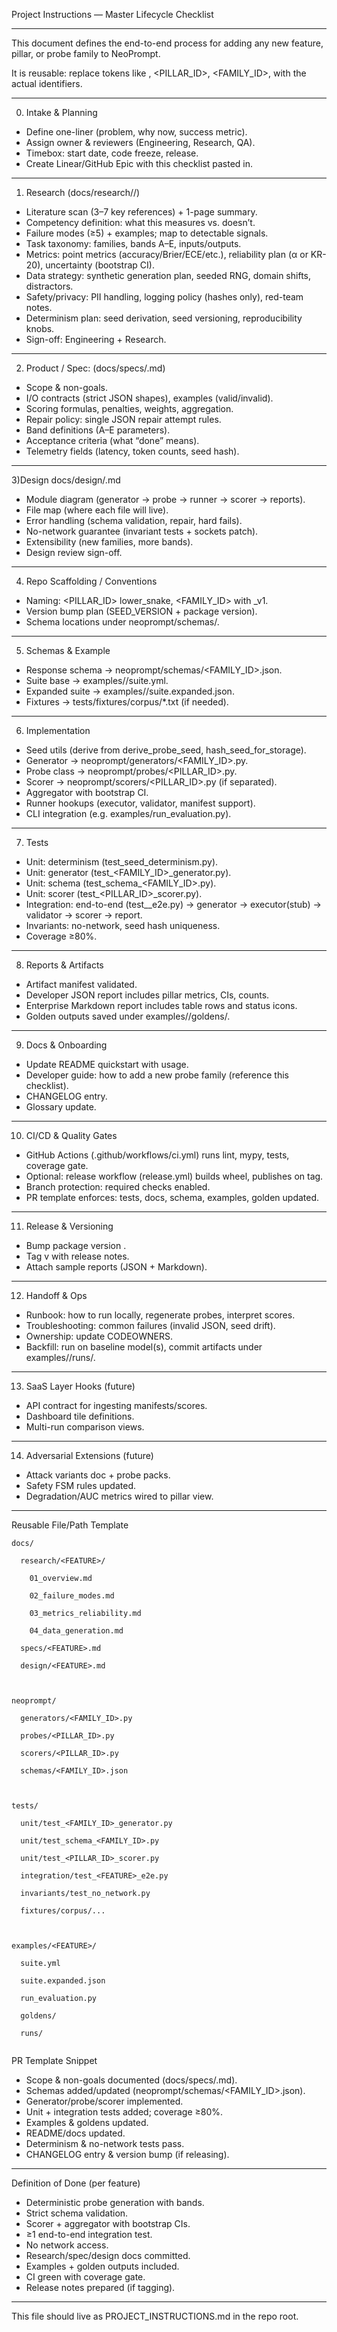 
Project Instructions — Master Lifecycle Checklist

  

---

  

This document defines the end-to-end process for adding any new feature, pillar, or probe family to NeoPrompt.

It is reusable: replace tokens like <FEATURE>, <PILLAR_ID>, <FAMILY_ID>, <VERSION> with the actual identifiers.


---



0) Intake & Planning

- Define <FEATURE> one-liner (problem, why now, success metric).
- Assign owner & reviewers (Engineering, Research, QA).
- Timebox: start date, code freeze, release.
- Create Linear/GitHub Epic with this checklist pasted in.


---


1) Research
(docs/research/<FEATURE>/)

- Literature scan (3–7 key references) + 1-page summary.
- Competency definition: what this measures vs. doesn’t.
- Failure modes (≥5) + examples; map to detectable signals.
- Task taxonomy: families, bands A–E, inputs/outputs.
- Metrics: point metrics (accuracy/Brier/ECE/etc.), reliability plan (α or KR-20), uncertainty (bootstrap CI).
- Data strategy: synthetic generation plan, seeded RNG, domain shifts, distractors.
- Safety/privacy: PII handling, logging policy (hashes only), red-team notes.
- Determinism plan: seed derivation, seed versioning, reproducibility knobs.
- Sign-off: Engineering + Research.

---

2) Product / Spec:
(docs/specs/<FEATURE>.md)

- Scope & non-goals.
- I/O contracts (strict JSON shapes), examples (valid/invalid).
- Scoring formulas, penalties, weights, aggregation.
- Repair policy: single JSON repair attempt rules.
- Band definitions (A–E parameters).
- Acceptance criteria (what “done” means).
- Telemetry fields (latency, token counts, seed hash).


---

3)Design
docs/design/<FEATURE>.md

- Module diagram (generator → probe → runner → scorer → reports).
- File map (where each file will live).
- Error handling (schema validation, repair, hard fails).
- No-network guarantee (invariant tests + sockets patch).
- Extensibility (new families, more bands).
- Design review sign-off.

  

---

4) Repo Scaffolding / Conventions

- Naming: <PILLAR_ID> lower_snake, <FAMILY_ID> with _v1.
- Version bump plan (SEED_VERSION + package version).
- Schema locations under neoprompt/schemas/.

  

---

5) Schemas & Example

- Response schema → neoprompt/schemas/<FAMILY_ID>.json.
- Suite base → examples/<FEATURE>/suite.yml.
- Expanded suite → examples/<FEATURE>/suite.expanded.json.
- Fixtures → tests/fixtures/corpus/*.txt (if needed).

  

---

  6) Implementation

- Seed utils (derive from derive_probe_seed, hash_seed_for_storage).
- Generator → neoprompt/generators/<FAMILY_ID>.py.
- Probe class → neoprompt/probes/<PILLAR_ID>.py.
- Scorer → neoprompt/scorers/<PILLAR_ID>.py (if separated).
- Aggregator with bootstrap CI.
- Runner hookups (executor, validator, manifest support).
- CLI integration (e.g. examples/run_evaluation.py).


---

7) Tests

- Unit: determinism (test_seed_determinism.py).
- Unit: generator (test_<FAMILY_ID>_generator.py).
- Unit: schema (test_schema_<FAMILY_ID>.py).
- Unit: scorer (test_<PILLAR_ID>_scorer.py).
- Integration: end-to-end (test_<FEATURE>_e2e.py) → generator → executor(stub) → validator → scorer → report.
- Invariants: no-network, seed hash uniqueness.
- Coverage ≥80%.

  
---

8) Reports & Artifacts

- Artifact manifest validated.
- Developer JSON report includes pillar metrics, CIs, counts.
- Enterprise Markdown report includes table rows and status icons.
- Golden outputs saved under examples/<FEATURE>/goldens/.

  

---

9) Docs & Onboarding

- Update README quickstart with <FEATURE> usage.
- Developer guide: how to add a new probe family (reference this checklist).
- CHANGELOG entry.
- Glossary update.

  

---

10) CI/CD & Quality Gates

- GitHub Actions (.github/workflows/ci.yml) runs lint, mypy, tests, coverage gate.
- Optional: release workflow (release.yml) builds wheel, publishes on tag.
- Branch protection: required checks enabled.
- PR template enforces: tests, docs, schema, examples, golden updated.

  


---

11) Release & Versioning

- Bump package version <VERSION>.
- Tag v<VERSION> with release notes.
- Attach sample reports (JSON + Markdown).

  

---

12) Handoff & Ops

- Runbook: how to run locally, regenerate probes, interpret scores.
- Troubleshooting: common failures (invalid JSON, seed drift).
- Ownership: update CODEOWNERS.
- Backfill: run on baseline model(s), commit artifacts under examples/<FEATURE>/runs/.

  
---

13) SaaS Layer Hooks (future) 

- API contract for ingesting manifests/scores.
- Dashboard tile definitions.
- Multi-run comparison views.

  

---

14) Adversarial Extensions (future)

- Attack variants doc + probe packs.
- Safety FSM rules updated.
- Degradation/AUC metrics wired to pillar view.

  


---

Reusable File/Path Template

  

```
docs/

  research/<FEATURE>/

    01_overview.md

    02_failure_modes.md

    03_metrics_reliability.md

    04_data_generation.md

  specs/<FEATURE>.md

  design/<FEATURE>.md

  

neoprompt/

  generators/<FAMILY_ID>.py

  probes/<PILLAR_ID>.py

  scorers/<PILLAR_ID>.py

  schemas/<FAMILY_ID>.json

  

tests/

  unit/test_<FAMILY_ID>_generator.py

  unit/test_schema_<FAMILY_ID>.py

  unit/test_<PILLAR_ID>_scorer.py

  integration/test_<FEATURE>_e2e.py

  invariants/test_no_network.py

  fixtures/corpus/...

  

examples/<FEATURE>/

  suite.yml

  suite.expanded.json

  run_evaluation.py

  goldens/

  runs/


```
  

  

PR Template Snippet

  

  

- Scope & non-goals documented (docs/specs/<FEATURE>.md).
- Schemas added/updated (neoprompt/schemas/<FAMILY_ID>.json).
- Generator/probe/scorer implemented.
- Unit + integration tests added; coverage ≥80%.
- Examples & goldens updated.
- README/docs updated.
- Determinism & no-network tests pass.
- CHANGELOG entry & version bump (if releasing).

  

---
  

Definition of Done (per feature)

- Deterministic probe generation with bands.
- Strict schema validation.
- Scorer + aggregator with bootstrap CIs.
- ≥1 end-to-end integration test.
- No network access.
- Research/spec/design docs committed.
- Examples + golden outputs included.
- CI green with coverage gate.
- Release notes prepared (if tagging).

  

---


This file should live as PROJECT_INSTRUCTIONS.md in the repo root.

